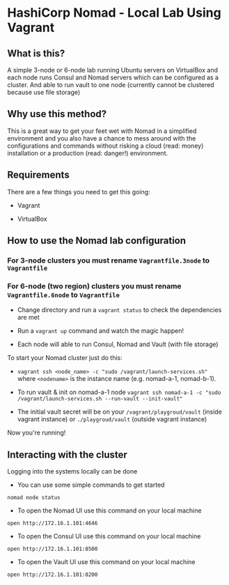 # HashiCorp Nomad - Local Lab Using Vagrant
## What is this?

A simple 3-node or 6-node lab running Ubuntu servers on VirtualBox and each node runs Consul and Nomad servers which can be configured as a cluster. And able to run vault to one node (currently cannot be clustered because use file storage)

## Why use this method?

This is a great way to get your feet wet with Nomad in a simplified environment and you also have a chance to mess around with the configurations and commands without risking a cloud (read: money) installation or a production (read: danger!) environment.

## Requirements

There are a few things you need to get this going:

* Vagrant

* VirtualBox

## How to use the Nomad lab configuration

### For 3-node clusters you must rename `Vagrantfile.3node` to `Vagrantfile`
### For 6-node (two region) clusters you must rename `Vagrantfile.6node` to `Vagrantfile`

* Change directory and run a `vagrant status` to check the dependencies are met

* Run a `vagrant up` command and watch the magic happen!

* Each node will able to run Consul, Nomad and Vault (with file storage)

To start your Nomad cluster just do this: 

* `vagrant ssh <node_name> -c "sudo /vagrant/launch-services.sh"` where `<nodename>` is the instance name (e.g. nomad-a-1, nomad-b-1).

* To run vault & init on nomad-a-1 node `vagrant ssh nomad-a-1 -c "sudo /vagrant/launch-services.sh --run-vault --init-vault"`

* The initial vault secret will be on your `/vagrant/playgroud/vault` (inside vagrant instance) or `./playgroud/vault` (outside vagrant instance)

Now you're running!

## Interacting with the cluster

Logging into the systems locally can be done 

* You can use some simple commands to get started 
```
nomad node status
```
* To open the Nomad UI use this command on your local machine
```
open http://172.16.1.101:4646
```
* To open the Consul UI use this command on your local machine
```
open http://172.16.1.101:8500
```
* To open the Vault UI use this command on your local machine
```
open http://172.16.1.101:8200
```


